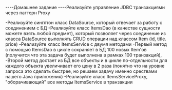 ----Домашнее задание
----Реализуйте управление JDBC транзакциями через паттерн Proxy

-Реализуйте синглтон класс DataSource, который отвечает за работу с соединением с БД
-Реализуйте класс ItemsDao (в качестве сущности можете взять любой предмет), который позволяет через соединение из класса DataSource
выполнять CRUD операции над классом Item (id, title. price)
-Реализуйте класс ItemsService с двумя методами
-Первый метод с помощью ItemsDao в цикле сохраняет в БД 100 новых Item'ов (получится что эта задача будет выполнена в рамках 100 транзакций),
-Второй метод достает из БД все объекты и в цикле по-отдельности для каждого объекта увеличивает его цену в 2 раза 
(понятно что на уровне запроса это сделать быстрее, но решаем задачу именно срествами нашего Java приложения)
-Реализуйте класс ItemsServiceProxy, "оборачивающий" все методы ItemsService в транзакции